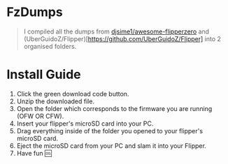 # FzDumps

> I compiled all the dumps from [djsime1/awesome-flipperzero](https://github.com/djsime1/awesome-flipperzero) and (UberGuidoZ/Flipper)[https://github.com/UberGuidoZ/Flipper] into 2 organised folders.

# Install Guide

1. Click the green download code button.
2. Unzip the downloaded file.
3. Open the folder which corresponds to the firmware you are running (OFW OR CFW).
4. Insert your flipper's microSD card into your PC.
5. Drag everything inside of the folder you opened to your flipper's microSD card.
6. Eject the microSD card from your PC and slam it into your Flipper.
7. Have fun :cool:
